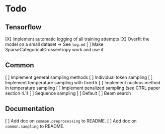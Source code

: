 # Todo
## Tensorflow
[X] Implement automatic logging of all training attempts
[X] Overfit the model on a small dataset -> See `log.md`
[ ] Make SparseCategoricalCrossentropy work and use it

## Common
[ ] Implement general sampling methods
    [ ] Individual token sampling
        [ ] Implement temperature sampling with fixed k
        [ ] Implement nucleus method in temperature sampling
        [ ] Implement penalized sampling (see CTRL paper section 4.1)
    [ ] Sequence sampling
        [ ] Default
        [ ] Beam search


## Documentation
[ ] Add doc on `common.preprocessing` to README.
[ ] Add doc on `common.sampling` to README.

